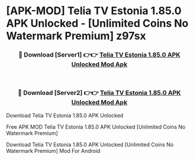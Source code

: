 # [APK-MOD] Telia TV Estonia 1.85.0 APK Unlocked - [Unlimited Coins No Watermark Premium] z97sx



<div align="center">
<h3>🔴 Download [Server1] 👉👉 <a href="https://momento.my/?title=Telia_TV_Estonia_1.85.0_APK_Unlocked">Telia TV Estonia 1.85.0 APK Unlocked Mod Apk</a></h3><br>

<h3>🔴 Download [Server2] 👉👉 <a href="https://momento.my/?title=Telia_TV_Estonia_1.85.0_APK_Unlocked">Telia TV Estonia 1.85.0 APK Unlocked Mod Apk</a></h3>
</div>



Download Telia TV Estonia 1.85.0 APK Unlocked 

Free APK MOD Telia TV Estonia 1.85.0 APK Unlocked [Unlimited Coins No Watermark Premium]

Download Telia TV Estonia 1.85.0 APK Unlocked [Unlimited Coins No Watermark Premium] Mod For Android
